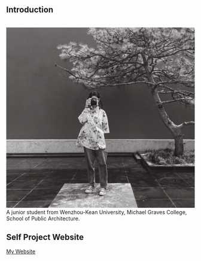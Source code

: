 ## Introduction
<Br><img alt="Bella" src="https://github.com/bellaaaaaaa216/portfolio/blob/gh-pages/%E5%BE%AE%E4%BF%A1%E5%9B%BE%E7%89%87_20210912233757.jpg?raw=true" width="600">
<Br>A junior student from Wenzhou-Kean University, Michael Graves College, School of Public Architecture.
## Self Project Website
[My Website](https://weihanzh.cargo.site/)  

